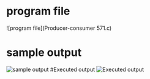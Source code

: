 # program file
![program file](Producer-consumer 571.c)
# sample output
![sample output](Producer-consumer_IO_571.png)
#Executed output
![Executed output](Producer-consumer_EO_571.png)
